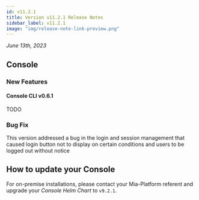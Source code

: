 ```yaml
---
id: v11.2.1
title: Version v11.2.1 Release Notes
sidebar_label: v11.2.1
image: "img/release-note-link-preview.png"
---
```


_June 13th, 2023_

## Console

### New Features

#### Console CLI v0.6.1

TODO

### Bug Fix

This version addressed a bug in the login and session management that caused login button not to display on certain conditions and users to be logged out without notice

## How to update your Console

For on-premise installations, please contact your Mia-Platform referent and upgrade your _Console Helm Chart_ to `v9.2.1`.
